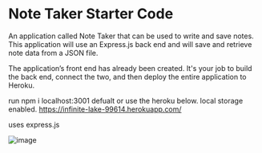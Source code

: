 # Note Taker Starter Code

An application called Note Taker that can be used to write and save notes. This application will use an Express.js back end and will save and retrieve note data from a JSON file.

The application’s front end has already been created. It's your job to build the back end, connect the two, and then deploy the entire application to Heroku.

run npm i
localhost:3001 defualt
or use the heroku below. local storage enabled. 
https://infinite-lake-99614.herokuapp.com/

uses express.js

![image](https://user-images.githubusercontent.com/67552318/182499534-13e1eb6c-2fc5-4491-b57c-90db3a30e96e.png)
